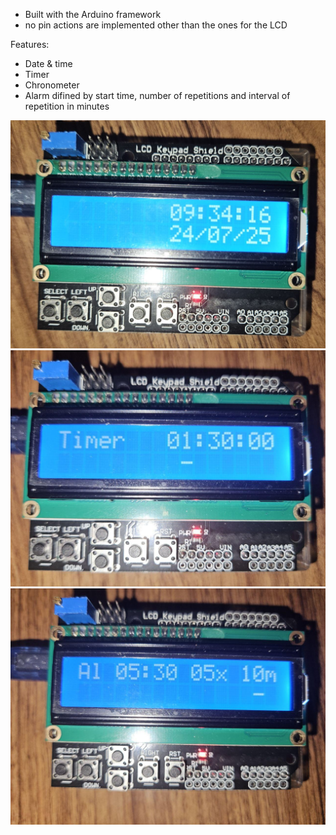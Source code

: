 - Built with the Arduino framework
- no pin actions are implemented other than the ones for the LCD

Features:
- Date & time
- Timer
- Chronometer
- Alarm difined by start time, number of repetitions and interval of repetition in minutes

<p align="center" width="100%">
<img src="imgs/home.jpg">
<img src="imgs/timer.jpg">
<img src="imgs/alarm.jpg">
</p>
